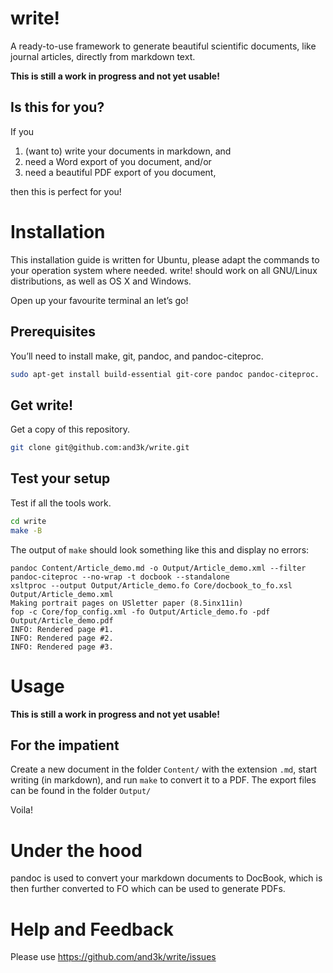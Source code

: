 # write!

A ready-to-use framework to generate beautiful scientific documents, like journal articles, directly from markdown text.

**This is still a work in progress and not yet usable!**


## Is this for you?

If you

1. (want to) write your documents in markdown, and
2. need a Word export of you document, and/or
3. need a beautiful PDF export of you document,

then this is perfect for you!



# Installation

This installation guide is written for Ubuntu, please adapt the commands to your operation system where needed. write! should work on all GNU/Linux distributions, as well as OS X and Windows.

Open up your favourite terminal an let’s go!


## Prerequisites

You’ll need to install make, git, pandoc, and pandoc-citeproc.

```sh
sudo apt-get install build-essential git-core pandoc pandoc-citeproc.
```


## Get write!

Get a copy of this repository.

```sh
git clone git@github.com:and3k/write.git
```


## Test your setup

Test if all the tools work.

```sh
cd write
make -B
```

The output of `make` should look something like this and display no errors:

```
pandoc Content/Article_demo.md -o Output/Article_demo.xml --filter pandoc-citeproc --no-wrap -t docbook --standalone
xsltproc --output Output/Article_demo.fo Core/docbook_to_fo.xsl Output/Article_demo.xml
Making portrait pages on USletter paper (8.5inx11in)
fop -c Core/fop_config.xml -fo Output/Article_demo.fo -pdf Output/Article_demo.pdf
INFO: Rendered page #1.
INFO: Rendered page #2.
INFO: Rendered page #3.
```



# Usage

**This is still a work in progress and not yet usable!**


## For the impatient

Create a new document in the folder `Content/` with the extension `.md`, start writing (in markdown), and run `make` to convert it to a PDF. The export files can be found in the folder `Output/`

Voila!



# Under the hood

pandoc is used to convert your markdown documents to DocBook, which is then further converted to FO which can be used to generate PDFs.



# Help and Feedback

Please use https://github.com/and3k/write/issues
